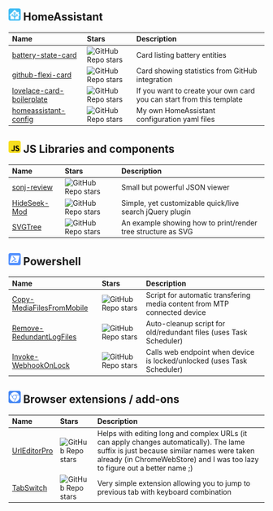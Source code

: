 ## <img src="./assets/homeassistant.svg" width="24px" height="24px" alt="hi"> HomeAssistant 

| Name | Stars | Description |
|:-----|:-----|:-----|
| [battery-state-card](https://github.com/maxwroc/battery-state-card) | ![GitHub Repo stars](https://img.shields.io/github/stars/maxwroc/battery-state-card?color=%23fefefe&label=%20) | Card listing battery entities |
| [github-flexi-card](https://github.com/maxwroc/github-flexi-card) | ![GitHub Repo stars](https://img.shields.io/github/stars/maxwroc/github-flexi-card?color=%23fefefe&label=%20) | Card showing statistics from GitHub integration |
| [lovelace-card-boilerplate](https://github.com/maxwroc/lovelace-card-boilerplate) | ![GitHub Repo stars](https://img.shields.io/github/stars/maxwroc/lovelace-card-boilerplate?color=%23fefefe&label=%20) | If you want to create your own card you can start from this template |
| [homeassistant-config](https://github.com/maxwroc/homeassistant) | ![GitHub Repo stars](https://img.shields.io/github/stars/maxwroc/homeassistant?color=%23fefefe&label=%20) | My own HomeAssistant configuration yaml files |

## <img src="./assets/javascript.svg" width="24px" height="24px" alt="hi"> JS Libraries and components

| Name | Stars | Description |
|:-----|:-----|:-----|
| [sonj-review](https://github.com/maxwroc/sonj-review) | ![GitHub Repo stars](https://img.shields.io/github/stars/maxwroc/sonj-review?color=%23fefefe&label=%20) |  Small but powerful JSON viewer  |
| [HideSeek-Mod](https://github.com/maxwroc/HideSeek-Mod) | ![GitHub Repo stars](https://img.shields.io/github/stars/maxwroc/HideSeek-Mod?color=%23fefefe&label=%20) |  Simple, yet customizable quick/live search jQuery plugin  |
| [SVGTree](https://github.com/maxwroc/SVGTree) | ![GitHub Repo stars](https://img.shields.io/github/stars/maxwroc/SVGTree?color=%23fefefe&label=%20) |  An example showing how to print/render tree structure as SVG   |

## <img src="./assets/powershell.svg" width="24px" height="24px" alt="hi"> Powershell

| Name | Stars | Description |
|:-----|:-----|:-----|
| [Copy-MediaFilesFromMobile](https://github.com/maxwroc/Copy-MediaFilesFromMobile) | ![GitHub Repo stars](https://img.shields.io/github/stars/maxwroc/Copy-MediaFilesFromMobile?color=%23fefefe&label=%20) | Script for automatic transfering media content from MTP connected device |
| [Remove-RedundantLogFiles](https://github.com/maxwroc/Remove-RedundantLogFiles) | ![GitHub Repo stars](https://img.shields.io/github/stars/maxwroc/Remove-RedundantLogFiles?color=%23fefefe&label=%20) |  Auto-cleanup script for old/redundant files (uses Task Scheduler)  |
| [Invoke-WebhookOnLock](https://github.com/maxwroc/Invoke-WebhookOnLock) | ![GitHub Repo stars](https://img.shields.io/github/stars/maxwroc/Invoke-WebhookOnLock?color=%23fefefe&label=%20) |  Calls web endpoint when device is locked/unlocked (uses Task Scheduler)  |

## <img src="./assets/googlechrome.svg" width="24px" height="24px" alt="hi"> Browser extensions / add-ons

| Name | Stars | Description |
|:-----|:-----|:-----|
| [UrlEditorPro](https://github.com/maxwroc/UrlEditorPro) | ![GitHub Repo stars](https://img.shields.io/github/stars/maxwroc/UrlEditorPro?color=%23fefefe&label=%20) |  Helps with editing long and complex URLs (it can apply changes automatically). The lame suffix is just because similar names were taken already (in ChromeWebStore) and I was too lazy to figure out a better name ;) |
| [TabSwitch](https://github.com/maxwroc/TabSwitch) | ![GitHub Repo stars](https://img.shields.io/github/stars/maxwroc/TabSwitch?color=%23fefefe&label=%20) |  Very simple extension allowing you to jump to previous tab with keyboard combination  |

